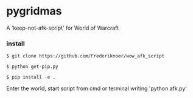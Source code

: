 # pygridmas
A 'keep-not-afk-script' for World of Warcraft 
### install

```
$ git clone https://github.com/Frederiknoer/wow_afk_script
```
```
$ python get-pip.py
```
```
$ pip install -e .
```

Enter the world, start script from cmd or terminal writing 'python afk.py'
